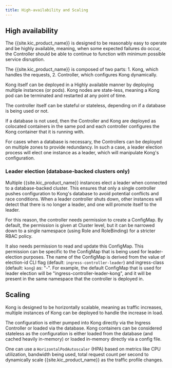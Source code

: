 ```yaml
---
title: High-availability and Scaling
---
```


## High availability

The {{site.kic_product_name}} is designed to be reasonably easy to operate and
be highly available, meaning, when some expected failures do occur, the
Controller should be able to continue to function with minimum possible
service disruption.

The {{site.kic_product_name}} is composed of two parts: 1. Kong, which handles
the requests, 2. Controller, which configures Kong dynamically.

Kong itself can be deployed in a Highly available manner by deploying
multiple instances (or pods). Kong nodes are state-less, meaning a Kong pod
can be terminated and restarted at any point of time.

The controller itself can be stateful or stateless, depending on if a database
is being used or not.

If a database is not used, then the Controller and Kong are deployed as
colocated containers in the same pod and each controller configures the Kong
container that it is running with.

For cases when a database is necessary, the Controllers can be deployed
on multiple zones to provide redundancy. In such a case, a leader election
process will elect one instance as a leader, which will manipulate Kong's
configuration.

### Leader election (database-backed clusters only)

Multiple {{site.kic_product_name}} instances elect a leader when connected to a
database-backed cluster. This ensures that only a single controller pushes
configuration to Kong's database to avoid potential conflicts and race
conditions. When a leader controller shuts down, other instances will detect
that there is no longer a leader, and one will promote itself to the leader.

For this reason, the controller needs permission to create a ConfigMap.
By default, the permission is given at Cluster level, but it can be narrowed
down to a single namespace (using Role and RoleBinding) for a stricter RBAC
policy.

It also needs permission to read and update this ConfigMap.
This permission can be specific to the ConfigMap that is being used
for leader-election purposes.
The name of the ConfigMap is derived from the value of election-id CLI flag
(default: `ingress-controller-leader`) and
ingress-class (default: `kong`) as: "<election-id>-<ingress-class>".
For example, the default ConfigMap that is used for leader election will
be "ingress-controller-leader-kong", and it will be present in the same
namespace that the controller is deployed in.

## Scaling

Kong is designed to be horizontally scalable, meaning as traffic increases,
multiple instances of Kong can be deployed to handle the increase in load.

The configuration is either pumped into Kong directly via the Ingress
Controller or loaded via the database. Kong containers can be considered
stateless as the configuration is either loaded from the database (and
cached heavily in-memory) or loaded in-memory directly via a config file.

One can use a `HorizontalPodAutoscaler` (HPA) based on metrics
like CPU utilization, bandwidth being used, total request count per second
to dynamically scale {{site.kic_product_name}} as the traffic profile changes.
